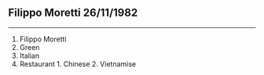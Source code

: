 Filippo Moretti 26/11/1982
-------------------------------------------------------------------------------------------------------------------------------------------------------------------
--------------------------------------------------------------------------------------------------------------------------------------------
1. Filippo Moretti
2. Green
3. Italian
4. Restaurant
       1. Chinese
       2. Vietnamise
